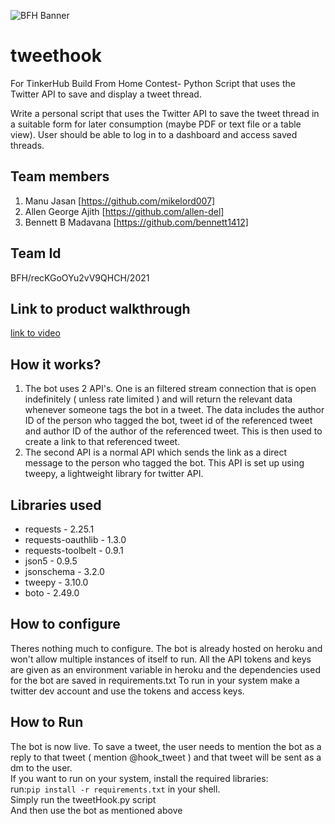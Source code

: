 ![BFH Banner](https://trello-attachments.s3.amazonaws.com/542e9c6316504d5797afbfb9/542e9c6316504d5797afbfc1/39dee8d993841943b5723510ce663233/Frame_19.png)

# tweethook
For TinkerHub Build From Home Contest- Python Script that uses the Twitter API to save and display a tweet thread.

Write a personal script that uses the Twitter API to save the tweet thread in a suitable form for later consumption (maybe PDF or text file or a table view). User should be able to log in to a dashboard and access saved threads. 
## Team members
1. Manu Jasan [https://github.com/mikelord007]
2. Allen George Ajith [https://github.com/allen-del]
3. Bennett B Madavana [https://github.com/bennett1412]
## Team Id
 BFH/recKGoOYu2vV9QHCH/2021 
## Link to product walkthrough
[link to video](https://drive.google.com/file/d/1rC-u5A2BqRn3NvJZZAa1By6PqNtYv3jG/view?usp=sharing)

## How it works?
1. The bot uses 2 API's. One is an filtered stream connection that is open indefinitely ( unless rate limited ) and will return the relevant data whenever someone tags the bot in a tweet. The data includes the author ID of the person who tagged the bot, tweet id of the referenced tweet and author ID of the author of the referenced tweet. This is then used to create a link to that referenced tweet.
2. The second API is a normal API which sends the link as a direct message to the person who tagged the bot. This API is set up using tweepy, a lightweight library for twitter API.

## Libraries used
- requests - 2.25.1
- requests-oauthlib - 1.3.0
- requests-toolbelt - 0.9.1
- json5 - 0.9.5
- jsonschema - 3.2.0
- tweepy - 3.10.0
- boto - 2.49.0
## How to configure
Theres nothing much to configure. The bot is already hosted on heroku and won't allow multiple instances of itself to run.
All the API tokens and keys are given as an environment variable in heroku and the dependencies used for the bot are saved in requirements.txt
To run in your system make a twitter dev account and use the tokens and access keys.
## How to Run
The bot is now live. To save a tweet, the user needs to mention the bot as a reply to that tweet ( mention @hook_tweet ) and that tweet will be sent as a dm to the user.  
If you want to run on your system, install the required libraries:  
run:`pip install -r requirements.txt` in your shell.  
Simply run the tweetHook.py script  
And then use the bot as mentioned above  

